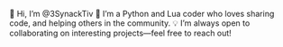 👋 Hi, I’m @3SynackTiv
🌱 I’m a Python and Lua coder who loves sharing code, and helping others in the community.
💡 I’m always open to collaborating on interesting projects—feel free to reach out!
